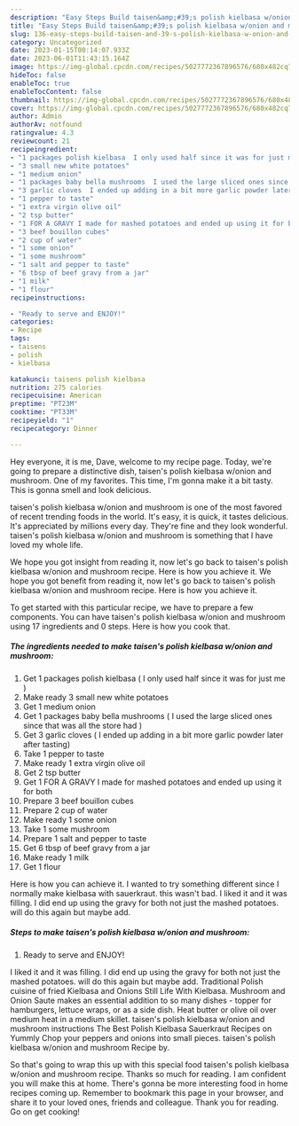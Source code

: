 ```yaml
---
description: "Easy Steps Build taisen&amp;#39;s polish kielbasa w/onion and mushroom yang Delicious}"
title: "Easy Steps Build taisen&amp;#39;s polish kielbasa w/onion and mushroom yang Delicious}"
slug: 136-easy-steps-build-taisen-and-39-s-polish-kielbasa-w-onion-and-mushroom-yang-delicious
category: Uncategorized
date: 2023-01-15T00:14:07.933Z
date: 2023-06-01T11:43:15.164Z
image: https://img-global.cpcdn.com/recipes/5027772367896576/680x482cq70/taisens-polish-kielbasa-wonion-and-mushroom-recipe-main-photo.jpg
hideToc: false
enableToc: true
enableTocContent: false
thumbnail: https://img-global.cpcdn.com/recipes/5027772367896576/680x482cq70/taisens-polish-kielbasa-wonion-and-mushroom-recipe-main-photo.jpg
cover: https://img-global.cpcdn.com/recipes/5027772367896576/680x482cq70/taisens-polish-kielbasa-wonion-and-mushroom-recipe-main-photo.jpg
author: Admin
authorAv: notfound
ratingvalue: 4.3
reviewcount: 21
recipeingredient:
- "1 packages polish kielbasa  I only used half since it was for just me "
- "3 small new white potatoes"
- "1 medium onion"
- "1 packages baby bella mushrooms  I used the large sliced ones since that was all the store had "
- "3 garlic cloves  I ended up adding in a bit more garlic powder later after tasting"
- "1 pepper to taste"
- "1 extra virgin olive oil"
- "2 tsp butter"
- "1 FOR A GRAVY I made for mashed potatoes and ended up using it for both"
- "3 beef bouillon cubes"
- "2 cup of water"
- "1 some onion"
- "1 some mushroom"
- "1 salt and pepper to taste"
- "6 tbsp of beef gravy from a jar"
- "1 milk"
- "1 flour"
recipeinstructions:

- "Ready to serve and ENJOY!"
categories:
- Recipe
tags:
- taisens
- polish
- kielbasa

katakunci: taisens polish kielbasa 
nutrition: 275 calories
recipecuisine: American
preptime: "PT23M"
cooktime: "PT33M"
recipeyield: "1"
recipecategory: Dinner

---
```



Hey everyone, it is me, Dave, welcome to my recipe page. Today, we're going to prepare a distinctive dish, taisen&#39;s polish kielbasa w/onion and mushroom. One of my favorites. This time, I'm gonna make it a bit tasty. This is gonna smell and look delicious.

taisen&#39;s polish kielbasa w/onion and mushroom is one of the most favored of recent trending foods in the world. It's easy, it is quick, it tastes delicious. It's appreciated by millions every day. They're fine and they look wonderful. taisen&#39;s polish kielbasa w/onion and mushroom is something that I have loved my whole life.

We hope you got insight from reading it, now let&#39;s go back to taisen&#39;s polish kielbasa w/onion and mushroom recipe. Here is how you achieve it. We hope you got benefit from reading it, now let&#39;s go back to taisen&#39;s polish kielbasa w/onion and mushroom recipe. Here is how you achieve it.


To get started with this particular recipe, we have to prepare a few components. You can have taisen&#39;s polish kielbasa w/onion and mushroom using 17 ingredients and 0 steps. Here is how you cook that.

<!--inarticleads1-->

##### The ingredients needed to make taisen&#39;s polish kielbasa w/onion and mushroom:

1. Get 1 packages polish kielbasa ( I only used half since it was for just me )
1. Make ready 3 small new white potatoes
1. Get 1 medium onion
1. Get 1 packages baby bella mushrooms ( I used the large sliced ones since that was all the store had )
1. Get 3 garlic cloves ( I ended up adding in a bit more garlic powder later after tasting)
1. Take 1 pepper to taste
1. Make ready 1 extra virgin olive oil
1. Get 2 tsp butter
1. Get 1 FOR A GRAVY I made for mashed potatoes and ended up using it for both
1. Prepare 3 beef bouillon cubes
1. Prepare 2 cup of water
1. Make ready 1 some onion
1. Take 1 some mushroom
1. Prepare 1 salt and pepper to taste
1. Get 6 tbsp of beef gravy from a jar
1. Make ready 1 milk
1. Get 1 flour


Here is how you can achieve it. I wanted to try something different since I normally make kielbasa with sauerkraut. this wasn&#39;t bad. I liked it and it was filling. I did end up using the gravy for both not just the mashed potatoes. will do this again but maybe add. 

<!--inarticleads2-->

##### Steps to make taisen&#39;s polish kielbasa w/onion and mushroom:


1. Ready to serve and ENJOY!

I liked it and it was filling. I did end up using the gravy for both not just the mashed potatoes. will do this again but maybe add. Traditional Polish cuisine of fried Kielbasa and Onions Still Life With Kielbasa. Mushroom and Onion Saute makes an essential addition to so many dishes - topper for hamburgers, lettuce wraps, or as a side dish. Heat butter or olive oil over medium heat in a medium skillet. taisen&#39;s polish kielbasa w/onion and mushroom instructions The Best Polish Kielbasa Sauerkraut Recipes on Yummly Chop your peppers and onions into small pieces. taisen&#39;s polish kielbasa w/onion and mushroom Recipe by. 

So that's going to wrap this up with this special food taisen&#39;s polish kielbasa w/onion and mushroom recipe. Thanks so much for reading. I am confident you will make this at home. There's gonna be more interesting food in home recipes coming up. Remember to bookmark this page in your browser, and share it to your loved ones, friends and colleague. Thank you for reading. Go on get cooking!

